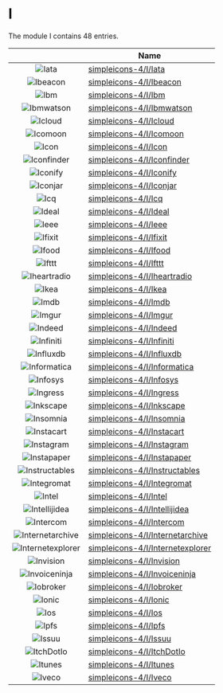 # I

The module I contains 48 entries.



| |Name|
|:---:|---|
|![Iata](../simpleicons-4/I/Iata.element.png)|[simpleicons-4/I/Iata](../simpleicons-4/I/Iata.md)
|![Ibeacon](../simpleicons-4/I/Ibeacon.element.png)|[simpleicons-4/I/Ibeacon](../simpleicons-4/I/Ibeacon.md)
|![Ibm](../simpleicons-4/I/Ibm.element.png)|[simpleicons-4/I/Ibm](../simpleicons-4/I/Ibm.md)
|![Ibmwatson](../simpleicons-4/I/Ibmwatson.element.png)|[simpleicons-4/I/Ibmwatson](../simpleicons-4/I/Ibmwatson.md)
|![Icloud](../simpleicons-4/I/Icloud.element.png)|[simpleicons-4/I/Icloud](../simpleicons-4/I/Icloud.md)
|![Icomoon](../simpleicons-4/I/Icomoon.element.png)|[simpleicons-4/I/Icomoon](../simpleicons-4/I/Icomoon.md)
|![Icon](../simpleicons-4/I/Icon.element.png)|[simpleicons-4/I/Icon](../simpleicons-4/I/Icon.md)
|![Iconfinder](../simpleicons-4/I/Iconfinder.element.png)|[simpleicons-4/I/Iconfinder](../simpleicons-4/I/Iconfinder.md)
|![Iconify](../simpleicons-4/I/Iconify.element.png)|[simpleicons-4/I/Iconify](../simpleicons-4/I/Iconify.md)
|![Iconjar](../simpleicons-4/I/Iconjar.element.png)|[simpleicons-4/I/Iconjar](../simpleicons-4/I/Iconjar.md)
|![Icq](../simpleicons-4/I/Icq.element.png)|[simpleicons-4/I/Icq](../simpleicons-4/I/Icq.md)
|![Ideal](../simpleicons-4/I/Ideal.element.png)|[simpleicons-4/I/Ideal](../simpleicons-4/I/Ideal.md)
|![Ieee](../simpleicons-4/I/Ieee.element.png)|[simpleicons-4/I/Ieee](../simpleicons-4/I/Ieee.md)
|![Ifixit](../simpleicons-4/I/Ifixit.element.png)|[simpleicons-4/I/Ifixit](../simpleicons-4/I/Ifixit.md)
|![Ifood](../simpleicons-4/I/Ifood.element.png)|[simpleicons-4/I/Ifood](../simpleicons-4/I/Ifood.md)
|![Ifttt](../simpleicons-4/I/Ifttt.element.png)|[simpleicons-4/I/Ifttt](../simpleicons-4/I/Ifttt.md)
|![Iheartradio](../simpleicons-4/I/Iheartradio.element.png)|[simpleicons-4/I/Iheartradio](../simpleicons-4/I/Iheartradio.md)
|![Ikea](../simpleicons-4/I/Ikea.element.png)|[simpleicons-4/I/Ikea](../simpleicons-4/I/Ikea.md)
|![Imdb](../simpleicons-4/I/Imdb.element.png)|[simpleicons-4/I/Imdb](../simpleicons-4/I/Imdb.md)
|![Imgur](../simpleicons-4/I/Imgur.element.png)|[simpleicons-4/I/Imgur](../simpleicons-4/I/Imgur.md)
|![Indeed](../simpleicons-4/I/Indeed.element.png)|[simpleicons-4/I/Indeed](../simpleicons-4/I/Indeed.md)
|![Infiniti](../simpleicons-4/I/Infiniti.element.png)|[simpleicons-4/I/Infiniti](../simpleicons-4/I/Infiniti.md)
|![Influxdb](../simpleicons-4/I/Influxdb.element.png)|[simpleicons-4/I/Influxdb](../simpleicons-4/I/Influxdb.md)
|![Informatica](../simpleicons-4/I/Informatica.element.png)|[simpleicons-4/I/Informatica](../simpleicons-4/I/Informatica.md)
|![Infosys](../simpleicons-4/I/Infosys.element.png)|[simpleicons-4/I/Infosys](../simpleicons-4/I/Infosys.md)
|![Ingress](../simpleicons-4/I/Ingress.element.png)|[simpleicons-4/I/Ingress](../simpleicons-4/I/Ingress.md)
|![Inkscape](../simpleicons-4/I/Inkscape.element.png)|[simpleicons-4/I/Inkscape](../simpleicons-4/I/Inkscape.md)
|![Insomnia](../simpleicons-4/I/Insomnia.element.png)|[simpleicons-4/I/Insomnia](../simpleicons-4/I/Insomnia.md)
|![Instacart](../simpleicons-4/I/Instacart.element.png)|[simpleicons-4/I/Instacart](../simpleicons-4/I/Instacart.md)
|![Instagram](../simpleicons-4/I/Instagram.element.png)|[simpleicons-4/I/Instagram](../simpleicons-4/I/Instagram.md)
|![Instapaper](../simpleicons-4/I/Instapaper.element.png)|[simpleicons-4/I/Instapaper](../simpleicons-4/I/Instapaper.md)
|![Instructables](../simpleicons-4/I/Instructables.element.png)|[simpleicons-4/I/Instructables](../simpleicons-4/I/Instructables.md)
|![Integromat](../simpleicons-4/I/Integromat.element.png)|[simpleicons-4/I/Integromat](../simpleicons-4/I/Integromat.md)
|![Intel](../simpleicons-4/I/Intel.element.png)|[simpleicons-4/I/Intel](../simpleicons-4/I/Intel.md)
|![Intellijidea](../simpleicons-4/I/Intellijidea.element.png)|[simpleicons-4/I/Intellijidea](../simpleicons-4/I/Intellijidea.md)
|![Intercom](../simpleicons-4/I/Intercom.element.png)|[simpleicons-4/I/Intercom](../simpleicons-4/I/Intercom.md)
|![Internetarchive](../simpleicons-4/I/Internetarchive.element.png)|[simpleicons-4/I/Internetarchive](../simpleicons-4/I/Internetarchive.md)
|![Internetexplorer](../simpleicons-4/I/Internetexplorer.element.png)|[simpleicons-4/I/Internetexplorer](../simpleicons-4/I/Internetexplorer.md)
|![Invision](../simpleicons-4/I/Invision.element.png)|[simpleicons-4/I/Invision](../simpleicons-4/I/Invision.md)
|![Invoiceninja](../simpleicons-4/I/Invoiceninja.element.png)|[simpleicons-4/I/Invoiceninja](../simpleicons-4/I/Invoiceninja.md)
|![Iobroker](../simpleicons-4/I/Iobroker.element.png)|[simpleicons-4/I/Iobroker](../simpleicons-4/I/Iobroker.md)
|![Ionic](../simpleicons-4/I/Ionic.element.png)|[simpleicons-4/I/Ionic](../simpleicons-4/I/Ionic.md)
|![Ios](../simpleicons-4/I/Ios.element.png)|[simpleicons-4/I/Ios](../simpleicons-4/I/Ios.md)
|![Ipfs](../simpleicons-4/I/Ipfs.element.png)|[simpleicons-4/I/Ipfs](../simpleicons-4/I/Ipfs.md)
|![Issuu](../simpleicons-4/I/Issuu.element.png)|[simpleicons-4/I/Issuu](../simpleicons-4/I/Issuu.md)
|![ItchDotIo](../simpleicons-4/I/ItchDotIo.element.png)|[simpleicons-4/I/ItchDotIo](../simpleicons-4/I/ItchDotIo.md)
|![Itunes](../simpleicons-4/I/Itunes.element.png)|[simpleicons-4/I/Itunes](../simpleicons-4/I/Itunes.md)
|![Iveco](../simpleicons-4/I/Iveco.element.png)|[simpleicons-4/I/Iveco](../simpleicons-4/I/Iveco.md)


